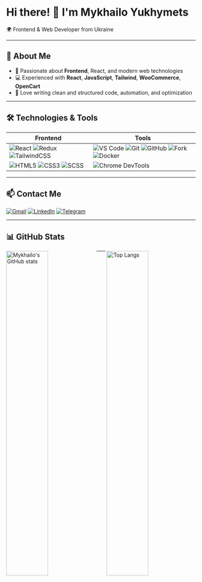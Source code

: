 # Hi there! 👋 I'm Mykhailo Yukhymets

🌍 Frontend & Web Developer from Ukraine

---

## 🔹 About Me
- 🎯 Passionate about **Frontend**, React, and modern web technologies  
- 💻 Experienced with **React**, **JavaScript**, **Tailwind**, **WooCommerce**, **OpenCart**  
- 📝 Love writing clean and structured code, automation, and optimization  

---

## 🛠 Technologies & Tools

| Frontend | Tools |
|----------|-------|
| ![React](https://img.shields.io/badge/React-61DAFB?logo=react&logoColor=white) ![Redux](https://img.shields.io/badge/Redux-764ABC?logo=redux&logoColor=white) ![TailwindCSS](https://img.shields.io/badge/TailwindCSS-38B2AC?logo=tailwind-css&logoColor=white) | ![VS Code](https://img.shields.io/badge/VSCode-007ACC?logo=visual-studio-code&logoColor=white) ![Git](https://img.shields.io/badge/Git-F05032?logo=git&logoColor=white) ![GitHub](https://img.shields.io/badge/GitHub-181717?logo=github&logoColor=white) ![Fork](https://img.shields.io/badge/Fork-0D1117?logo=git&logoColor=white) ![Docker](https://img.shields.io/badge/Docker-2496ED?logo=docker&logoColor=white) |
| ![HTML5](https://img.shields.io/badge/HTML5-E34F26?logo=html5&logoColor=white) ![CSS3](https://img.shields.io/badge/CSS3-1572B6?logo=css3&logoColor=white) ![SCSS](https://img.shields.io/badge/SCSS-CD6799?logo=sass&logoColor=white) | ![Chrome DevTools](https://img.shields.io/badge/Chrome%20DevTools-F14E32?logo=google-chrome&logoColor=white)

---

## 📫 Contact Me
[![Gmail](https://img.shields.io/badge/Gmail-banyfmb@gmail.com-c14438?logo=gmail&logoColor=white)](mailto:banyfmb@gmail.com)
[![LinkedIn](https://img.shields.io/badge/LinkedIn-MykhailoYukhymets-0A66C2?logo=linkedin&logoColor=white)](https://www.linkedin.com/in/mykhailo-yukhymets-0ab218225?utm_source=share&utm_campaign=share_via&utm_content=profile&utm_medium=ios_app)
[![Telegram](https://img.shields.io/badge/Telegram-@BanyMUV-0088cc?logo=telegram&logoColor=white)](https://t.me/BanyMUV)

---

## 📊 GitHub Stats
<img align="left" width="47%" src="https://github-readme-stats.vercel.app/api?username=MykhailoYukhymets&show_icons=true&theme=cobalt" alt="Mykhailo's GitHub stats" />
<img align="right" width="47%" src="https://github-readme-stats.vercel.app/api/top-langs/?username=MykhailoYukhymets&layout=compact" alt="Top Langs" />

---
